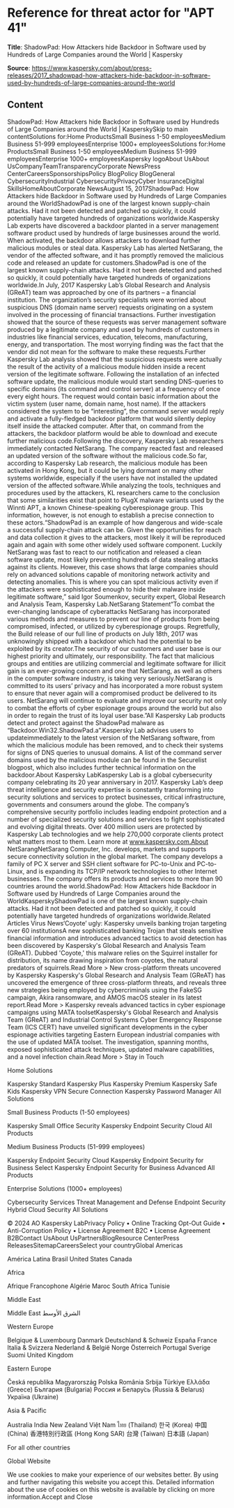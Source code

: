 # Reference for threat actor for "APT 41"

**Title**: ShadowPad: How Attackers hide Backdoor in Software used by Hundreds of Large Companies around the World | Kaspersky

**Source**: https://www.kaspersky.com/about/press-releases/2017_shadowpad-how-attackers-hide-backdoor-in-software-used-by-hundreds-of-large-companies-around-the-world

## Content
ShadowPad: How Attackers hide Backdoor in Software used by Hundreds of Large Companies around the World | KasperskySkip to main contentSolutions for:Home ProductsSmall Business 1-50 employeesMedium Business 51-999 employeesEnterprise 1000+ employeesSolutions for:Home ProductsSmall Business 1-50 employeesMedium Business 51-999 employeesEnterprise 1000+ employeesKaspersky logoAbout UsAbout UsCompanyTeamTransparencyCorporate NewsPress CenterCareersSponsorshipsPolicy BlogPolicy BlogGeneral CybersecurityIndustrial CybersecurityPrivacyCyber InsuranceDigital SkillsHomeAboutCorporate NewsAugust 15, 2017ShadowPad: How Attackers hide Backdoor in Software used by Hundreds of Large Companies around the WorldShadowPad is one of the largest known supply-chain attacks. Had it not been detected and patched so quickly, it could potentially have targeted hundreds of organizations worldwide.Kaspersky Lab experts have discovered a backdoor planted in a server management software product used by hundreds of large businesses around the world. When activated, the backdoor allows attackers to download further malicious modules or steal data. Kaspersky Lab has alerted NetSarang, the vendor of the affected software, and it has promptly removed the malicious code and released an update for customers.ShadowPad is one of the largest known supply-chain attacks. Had it not been detected and patched so quickly, it could potentially have targeted hundreds of organizations worldwide.In July, 2017 Kaspersky Lab’s Global Research and Analysis (GReAT) team was approached by one of its partners – a financial institution. The organization’s security specialists were worried about suspicious DNS (domain name server) requests originating on a system involved in the processing of financial transactions. Further investigation showed that the source of these requests was server management software produced by a legitimate company and used by hundreds of customers in industries like financial services, education, telecoms, manufacturing, energy, and transportation. The most worrying finding was the fact that the vendor did not mean for the software to make these requests.Further Kaspersky Lab analysis showed that the suspicious requests were actually the result of the activity of a malicious module hidden inside a recent version of the legitimate software. Following the installation of an infected software update, the malicious module would start sending DNS-queries to specific domains (its command and control server) at a frequency of once every eight hours. The request would contain basic information about the victim system (user name, domain name, host name). If the attackers considered the system to be “interesting”, the command server would reply and activate a fully-fledged backdoor platform that would silently deploy itself inside the attacked computer. After that, on command from the attackers, the backdoor platform would be able to download and execute further malicious code.Following the discovery, Kaspersky Lab researchers immediately contacted NetSarang. The company reacted fast and released an updated version of the software without the malicious code.So far, according to Kaspersky Lab research, the malicious module has been activated in Hong Kong, but it could be lying dormant on many other systems worldwide, especially if the users have not installed the updated version of the affected software.While analyzing the tools, techniques and procedures used by the attackers, KL researchers came to the conclusion that some similarities exist that point to PlugX malware variants used by the Winnti APT, a known Chinese-speaking cyberespionage group. This information, however, is not enough to establish a precise connection to these actors.“ShadowPad is an example of how dangerous and wide-scale a successful supply-chain attack can be. Given the opportunities for reach and data collection it gives to the attackers, most likely it will be reproduced again and again with some other widely used software component. Luckily NetSarang was fast to react to our notification and released a clean software update, most likely preventing hundreds of data stealing attacks against its clients. However, this case shows that large companies should rely on advanced solutions capable of monitoring network activity and detecting anomalies. This is where you can spot malicious activity even if the attackers were sophisticated enough to hide their malware inside legitimate software,” said Igor Soumenkov, security expert, Global Research and Analysis Team, Kaspersky Lab.NetSarang Statement“To combat the ever-changing landscape of cyberattacks NetSarang has incorporated various methods and measures to prevent our line of products from being compromised, infected, or utilized by cyberespionage groups. Regretfully, the Build release of our full line of products on July 18th, 2017 was unknowingly shipped with a backdoor which had the potential to be exploited by its creator.The security of our customers and user base is our highest priority and ultimately, our responsibility. The fact that malicious groups and entities are utilizing commercial and legitimate software for illicit gain is an ever-growing concern and one that NetSarang, as well as others in the computer software industry, is taking very seriously.NetSarang is committed to its users’ privacy and has incorporated a more robust system to ensure that never again will a compromised product be delivered to its users. NetSarang will continue to evaluate and improve our security not only to combat the efforts of cyber espionage groups around the world but also in order to regain the trust of its loyal user base.”All Kaspersky Lab products detect and protect against the ShadowPad malware as “Backdoor.Win32.ShadowPad.a”.Kaspersky Lab advises users to updateimmediately to the latest version of the NetSarang software, from which the malicious module has been removed, and to check their systems for signs of DNS queries to unusual domains. A list of the command server domains used by the malicious module can be found in the Securelist blogpost, which also includes further technical information on the backdoor.About Kaspersky LabKaspersky Lab is a global cybersecurity company celebrating its 20 year anniversary in 2017. Kaspersky Lab’s deep threat intelligence and security expertise is constantly transforming into security solutions and services to protect businesses, critical infrastructure, governments and consumers around the globe. The company’s comprehensive security portfolio includes leading endpoint protection and a number of specialized security solutions and services to fight sophisticated and evolving digital threats. Over 400 million users are protected by Kaspersky Lab technologies and we help 270,000 corporate clients protect what matters most to them. Learn more at www.kaspersky.com.About NetSarangNetSarang Computer, Inc. develops, markets and supports secure connectivity solution in the global market. The company develops a family of PC X server and SSH client software for PC-to-Unix and PC-to-Linux, and is expanding its TCP/IP network technologies to other Internet businesses. The company offers its products and services to more than 90 countries around the world.ShadowPad: How Attackers hide Backdoor in Software used by Hundreds of Large Companies around the WorldKasperskyShadowPad is one of the largest known supply-chain attacks. Had it not been detected and patched so quickly, it could potentially have targeted hundreds of organizations worldwide.Related Articles Virus News‘Coyote’ ugly: Kaspersky unveils banking trojan targeting over 60 institutionsA new sophisticated banking Trojan that steals sensitive financial information and introduces advanced tactics to avoid detection has been discovered by Kaspersky's Global Research and Analysis Team (GReAT). Dubbed 'Coyote,' this malware relies on the Squirrel installer for distribution, its name drawing inspiration from coyotes, the natural predators of squirrels.Read More > New cross-platform threats uncovered by Kaspersky Kaspersky's Global Research and Analysis Team (GReAT) has uncovered the emergence of three cross-platform threats, and reveals three new strategies being employed by cybercriminals using the FakeSG campaign, Akira ransomware, and AMOS macOS stealer in its latest report.Read More > Kaspersky reveals advanced tactics in cyber espionage campaigns using MATA toolsetKaspersky's Global Research and Analysis Team (GReAT) and Industrial Control Systems Cyber Emergency Response Team (ICS CERT) have unveiled significant developments in the cyber espionage activities targeting Eastern European industrial companies with the use of updated MATA toolset. The investigation, spanning months, exposed sophisticated attack techniques, updated malware capabilities, and a novel infection chain.Read More > Stay in Touch

Home Solutions

Kaspersky Standard
Kaspersky Plus
Kaspersky Premium
Kaspersky Safe Kids
Kaspersky VPN Secure Connection
Kaspersky Password Manager
All Solutions



Small Business Products
(1-50 employees)

Kaspersky Small Office Security
Kaspersky Endpoint Security Cloud
All Products



Medium Business Products
(51-999 employees)

Kaspersky Endpoint Security Cloud
Kaspersky Endpoint Security for Business Select
Kaspersky Endpoint Security for Business Advanced
All Products



Enterprise Solutions
(1000+ employees)

Cybersecurity Services
Threat Management and Defense
Endpoint Security
Hybrid Cloud Security
All Solutions


© 2024 AO Kaspersky LabPrivacy Policy • Online Tracking Opt-Out Guide • Anti-Corruption Policy • License Agreement B2C • License Agreement B2BContact UsAbout UsPartnersBlogResource CenterPress ReleasesSitemapCareersSelect your countryGlobal
Americas

América Latina
Brasil
United States
Canada

Africa

Afrique Francophone
Algérie
Maroc
South Africa
Tunisie

Middle East

Middle East
الشرق الأوسط



Western Europe

Belgique & Luxembourg
Danmark
Deutschland & Schweiz
España
France
Italia & Svizzera
Nederland & België
Norge
Österreich
Portugal
Sverige
Suomi
United Kingdom



Eastern Europe

Česká republika
Magyarország
Polska
România
Srbija
Türkiye
Ελλάδα (Greece)
България (Bulgaria)
Россия и Белару́сь (Russia & Belarus)
Україна (Ukraine)



Asia & Pacific

Australia
India
New Zealand
Việt Nam
ไทย (Thailand)
한국 (Korea)
中国 (China)
香港特別行政區 (Hong Kong SAR)
台灣 (Taiwan)
日本語 (Japan)

For all other countries

Global Website

We use cookies to make your experience of our websites better. By using and further navigating this website you accept this. Detailed information about the use of cookies on this website is available by clicking on more information.Accept and Close